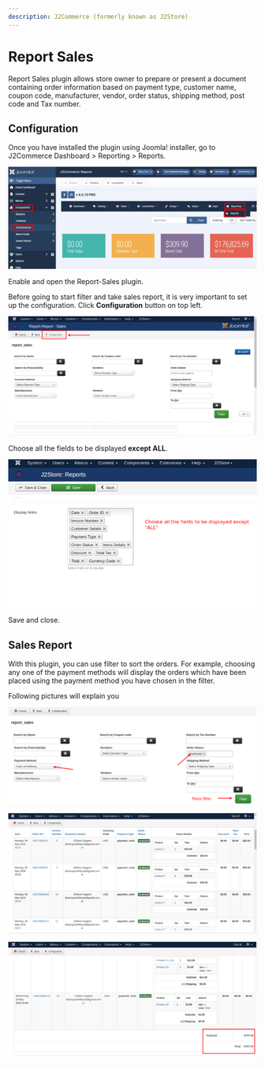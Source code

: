 ```yaml
---
description: J2Commerce (formerly known as J2Store)
---
```


# Report Sales

Report Sales plugin allows store owner to prepare or present a document containing order information based on payment type, customer name, coupon code, manufacturer, vendor, order status, shipping method, post code and Tax number.

## Configuration

Once you have installed the plugin using Joomla! installer, go to J2Commerce Dashboard > Reporting > Reports.

![](<../assets/orders16.webp>)

Enable and open the Report-Sales plugin.

Before going to start filter and take sales report, it is very important to set up the configuration. Click **Configuration** button on top left.

![Reporting configuration](https://raw.githubusercontent.com/j2store/doc-images/master/reporting/Report-sales/report_sales-config.png)

Choose all the fields to be displayed **except ALL**.

![Choosing fields that have to be in report](https://raw.githubusercontent.com/j2store/doc-images/master/reporting/Report-sales/report_sales_display_fields.png)

Save and close.

## Sales Report

With this plugin, you can use filter to sort the orders. For example, choosing any one of the payment methods will display the orders which have been placed using the payment method you have chosen in the filter.

Following pictures will explain you

![Chhosing the filters](https://raw.githubusercontent.com/j2store/doc-images/master/reporting/Report-sales/report_sales_filters.png)

![Sales report](https://raw.githubusercontent.com/j2store/doc-images/master/reporting/Report-sales/report_sales_report.png)

![Sub total part of the report preview](https://raw.githubusercontent.com/j2store/doc-images/master/reporting/Report-sales/report_sales_sales-report-subtotal.png)
